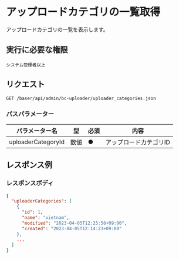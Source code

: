 # アップロードカテゴリの一覧取得

アップロードカテゴリの一覧を表示します。


## 実行に必要な権限

```
システム管理者以上
```

## リクエスト
```
GET /baser/api/admin/bc-uploader/uploader_categories.json
```

### パスパラメーター

| パラメーター名   | 型   | 必須  | 内容        |
|-----------|-----|-----|-----------|
| uploaderCategoryId   | 数値  | ●   | アップロードカテゴリID       |

## レスポンス例

### レスポンスボディ

```json
{
  "uploaderCategories": [
    {
      "id": 1,
      "name": "vietnam",
      "modified": "2023-04-05T12:25:56+09:00",
      "created": "2023-04-05T12:14:23+09:00"
    },
    ...
  ]
}
```
